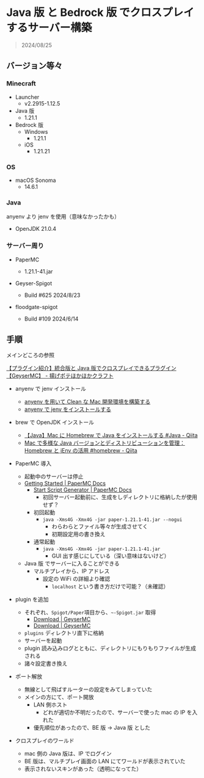 # Java 版 と Bedrock 版 でクロスプレイするサーバー構築

> 2024/08/25

## バージョン等々

### Minecraft

- Launcher
  - v2.2915-1.12.5
- Java 版
  - 1.21.1
- Bedrock 版
  - Windows
    - 1.21.1
  - iOS
    - 1.21.21

### OS

- macOS Sonoma
  - 14.6.1

### Java

anyenv より jenv を使用（意味なかったかも）

- OpenJDK 21.0.4

### サーバー周り

- PaperMC

  - 1.21.1-41.jar

- Geyser-Spigot
  - Build #625 2024/8/23
- floodgate-spigot
  - Build #109 2024/6/14

## 手順

メインどころの参照

[【プラグイン紹介】統合版と Java 版でクロスプレイできるプラグイン【GeyserMC】 - 揚げポテほかほかクラフト](https://agepote.jp/mcplugin/geysermc)

- anyenv で jenv インストール
  - [anyenv を用いて Clean な Mac 開発環境を構築する](https://zenn.dev/duke13/articles/9c74dd595823cbd)
  - [anyenv で jenv をインストールする](https://blog.junpeko.com/blogs/install-jenv-anyenv)
- brew で OpenJDK インストール
  - [【Java】Mac に Homebrew で Java をインストールする #Java - Qiita](https://qiita.com/to3izo/items/aee41c2dd998ce023501)
  - [Mac で多様な Java バージョンとディストリビューションを管理：Homebrew と jEnv の活用 #homebrew - Qiita](https://qiita.com/seijikohara/items/56cc4ac83ef9d686fab2)
- PaperMC 導入
  - 起動中のサーバーは停止
  - [Getting Started | PaperMC Docs](https://docs.papermc.io/paper/getting-started)
    - [Start Script Generator | PaperMC Docs](https://docs.papermc.io/misc/tools/start-script-gen)
      - 初回サーバー起動前に、生成をしディレクトリに格納したが使用せず？
    - 初回起動
      - `java -Xms4G -Xmx4G -jar paper-1.21.1-41.jar --nogui `
        - わらわらとファイル等々が生成させてく
        - 初期設定用の書き換え
    - 通常起動
      - `java -Xms4G -Xmx4G -jar paper-1.21.1-41.jar`
        - GUI 出す感じにしている（深い意味はないけど）
  - Java 版 でサーバーに入ることができる
    - マルチプレイから、IP アドレス
      - 設定の WiFi の詳細より確認
        - `localhost` という書き方だけで可能？（未確認）
- plugin を追加

  - それぞれ、`Spigot/Paper`項目から、`~-Spigot.jar` 取得
    - [Download | GeyserMC](https://geysermc.org/download/?project=geyser)
    - [Download | GeyserMC](https://geysermc.org/download/?project=floodgate)
  - `plugins` ディレクトリ直下に格納
  - サーバーを起動
  - plugin 読み込みログとともに、ディレクトリにもりもりファイルが生成される
  - 諸々設定書き換え

- ポート解放

  - 無線として飛ばすルーターの設定をみてしまっていた
  - メインの方にて、ポート開放
    - LAN 側ホスト
      - どれが適切か不明だったので、サーバーで使った mac の IP を入れた
    - 優先順位があったので、BE 版 -> Java 版 とした

- クロスプレイのワールド
  - mac 側の Java 版は、IP でログイン
  - BE 版は、マルチプレイ画面の LAN にてワールドが表示されていた
  - 表示されないスキンがあった（透明になってた）
